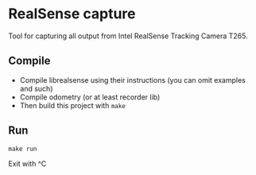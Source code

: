 # RealSense capture

Tool for capturing all output from Intel RealSense Tracking Camera T265.

## Compile

* Compile librealsense using their instructions (you can omit examples and such)
* Compile odometry (or at least recorder lib)
* Then build this project with `make`

## Run

`make run`

Exit with ^C
